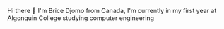 Hi there 👋
I'm Brice Djomo from Canada, I'm currently in my first year at Algonquin College studying computer engineering

<!---
djom0002/djom0002 is a ✨ special ✨ repository because its `README.md` (this file) appears on your GitHub profile.
You can click the Preview link to take a look at your changes.
--->
